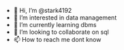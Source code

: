 - 👋 Hi, I’m @stark4192
- 👀 I’m interested in data management
- 🌱 I’m currently learning dbms
- 💞️ I’m looking to collaborate on sql
- 📫 How to reach me dont know

<!---
stark4192/stark4192 is a ✨ special ✨ repository because its `README.md` (this file) appears on your GitHub profile.
You can click the Preview link to take a look at your changes.
--->

